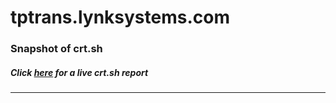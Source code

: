 # tptrans.lynksystems.com
### Snapshot of crt.sh
##### Click [here](https://crt.sh/?q=8202AD3FAD827B604FE4452958057AF3221E261D8490E568AEE3F3A37BABAB99) for a live crt.sh report

---
